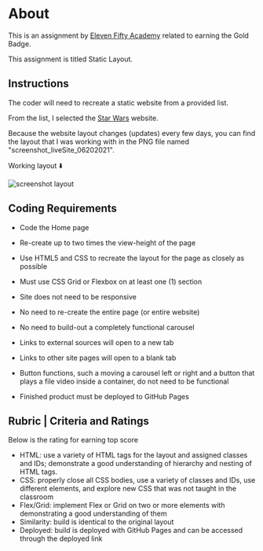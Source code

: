 # About

This is an assignment by [Eleven Fifty Academy](https://elevenfifty.org/) related to earning the Gold Badge.

This assignment is titled Static Layout.

## Instructions

The coder will need to recreate a static website from a provided list.

From the list, I selected the [Star Wars](https://www.starwars.com/) website.

Because the website layout changes (updates) every few days, you can find the layout that I was working with in the PNG file named "screenshot_liveSite_06202021".

Working layout ⬇️

![screenshot layout](screenshot_liveSite_06202021.png)

## Coding Requirements

- Code the Home page
- Re-create up to two times the view-height of the page
- Use HTML5 and CSS to recreate the layout for the page as closely as possible
- Must use CSS Grid or Flexbox on at least one (1) section
- Site does not need to be responsive

- No need to re-create the entire page (or entire website)
- No need to build-out a completely functional carousel
- Links to external sources will open to a new tab
- Links to other site pages will open to a blank tab
- Button functions, such a moving a carousel left or right and a button that plays a file video inside a container, do not need to be functional
- Finished product must be deployed to GitHub Pages

## Rubric | Criteria and Ratings

Below is the rating for earning top score

- HTML: use a variety of HTML tags for the layout and assigned classes and IDs; demonstrate a good understanding of hierarchy and nesting of HTML tags.
- CSS: properly close all CSS bodies, use a variety of classes and IDs, use different elements, and explore new CSS that was not taught in the classroom
- Flex/Grid: implement Flex or Grid on two or more elements with demonstrating a good understanding of them
- Similarity: build is identical to the original layout
- Deployed: build is deployed with GitHub Pages and can be accessed through the deployed link
